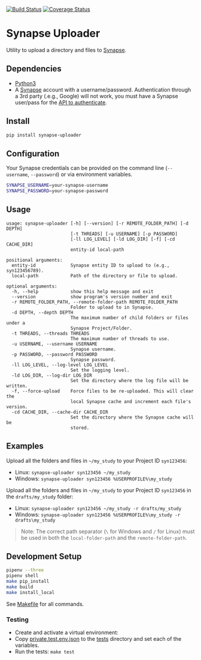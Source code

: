 [![Build Status](https://travis-ci.org/ki-tools/synapse_uploader.svg?branch=master)](https://travis-ci.org/ki-tools/synapse_uploader)
[![Coverage Status](https://coveralls.io/repos/github/ki-tools/synapse_uploader/badge.svg?branch=master)](https://coveralls.io/github/ki-tools/synapse_uploader?branch=master)

# Synapse Uploader

Utility to upload a directory and files to [Synapse](https://www.synapse.org/).

## Dependencies

- [Python3](https://www.python.org/)
- A [Synapse](https://www.synapse.org/) account with a username/password. Authentication through a 3rd party (.e.g., Google) will not work, you must have a Synapse user/pass for the [API to authenticate](http://docs.synapse.org/python/#connecting-to-synapse).

## Install

```bash
pip install synapse-uploader
```

## Configuration

Your Synapse credentials can be provided on the command line (`--username`, `--password`) or via environment variables.

```bash
SYNAPSE_USERNAME=your-synapse-username
SYNAPSE_PASSWORD=your-synapse-password
```

## Usage

```text
usage: synapse-uploader [-h] [--version] [-r REMOTE_FOLDER_PATH] [-d DEPTH]
                        [-t THREADS] [-u USERNAME] [-p PASSWORD]
                        [-ll LOG_LEVEL] [-ld LOG_DIR] [-f] [-cd CACHE_DIR]
                        entity-id local-path

positional arguments:
  entity-id             Synapse entity ID to upload to (e.g., syn123456789).
  local-path            Path of the directory or file to upload.

optional arguments:
  -h, --help            show this help message and exit
  --version             show program's version number and exit
  -r REMOTE_FOLDER_PATH, --remote-folder-path REMOTE_FOLDER_PATH
                        Folder to upload to in Synapse.
  -d DEPTH, --depth DEPTH
                        The maximum number of child folders or files under a
                        Synapse Project/Folder.
  -t THREADS, --threads THREADS
                        The maximum number of threads to use.
  -u USERNAME, --username USERNAME
                        Synapse username.
  -p PASSWORD, --password PASSWORD
                        Synapse password.
  -ll LOG_LEVEL, --log-level LOG_LEVEL
                        Set the logging level.
  -ld LOG_DIR, --log-dir LOG_DIR
                        Set the directory where the log file will be written.
  -f, --force-upload    Force files to be re-uploaded. This will clear the
                        local Synapse cache and increment each file's version.
  -cd CACHE_DIR, --cache-dir CACHE_DIR
                        Set the directory where the Synapse cache will be
                        stored.
```

## Examples

Upload all the folders and files in `~/my_study` to your Project ID `syn123456`:

- Linux: `synapse-uploader syn123456 ~/my_study`
- Windows: `synapse-uploader syn123456 %USERPROFILE%\my_study`

Upload all the folders and files in `~/my_study` to your Project ID `syn123456` in the `drafts/my_study` folder:

- Linux: `synapse-uploader syn123456 ~/my_study -r drafts/my_study`
- Windows: `synapse-uploader syn123456 %USERPROFILE%\my_study -r drafts\my_study`

> Note: The correct path separator (`\` for Windows and `/` for Linux) must be used in both the `local-folder-path` and the `remote-folder-path`.

## Development Setup

```bash
pipenv --three
pipenv shell
make pip_install
make build
make install_local
```
See [Makefile](Makefile) for all commands.

### Testing

- Create and activate a virtual environment:
- Copy [private.test.env.json](tests/templates/private.test.env.json) to the [tests](tests) directory and set each of the variables.
- Run the tests: `make test`
